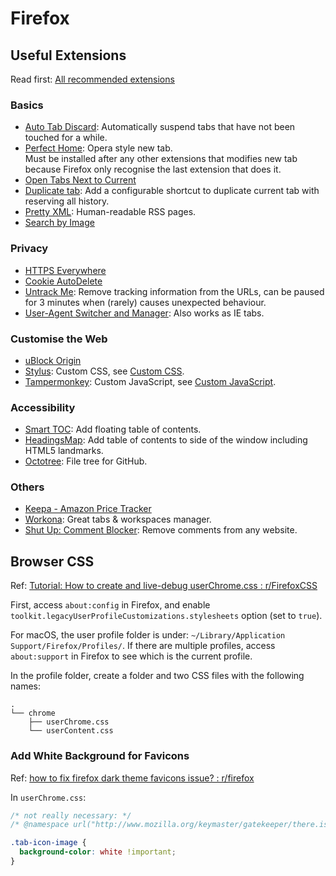# Firefox

## Useful Extensions

Read first: [All recommended extensions](https://addons.mozilla.org/en-US/firefox/search/?recommended=true&type=extension)

### Basics

- [Auto Tab Discard](https://addons.mozilla.org/en-US/firefox/addon/auto-tab-discard/):
Automatically suspend tabs that have not been touched for a while.
- [Perfect Home](https://addons.mozilla.org/en-US/firefox/addon/perfect-home/):
Opera style new tab.  
Must be installed after any other extensions that modifies new tab because Firefox only recognise the last extension that does it.
- [Open Tabs Next to Current](https://addons.mozilla.org/en-US/firefox/addon/open-tabs-next-to-current/)
- [Duplicate tab](https://addons.mozilla.org/en-US/firefox/addon/duplicate_tab/):
Add a configurable shortcut to duplicate current tab with reserving all history.
- [Pretty XML](https://addons.mozilla.org/en-US/firefox/addon/pretty-xml/):
Human-readable RSS pages.
- [Search by Image](https://addons.mozilla.org/en-US/firefox/addon/search_by_image/)

### Privacy

- [HTTPS Everywhere](https://addons.mozilla.org/en-US/firefox/addon/https-everywhere/)
- [Cookie AutoDelete](https://addons.mozilla.org/en-US/firefox/addon/cookie-autodelete/)
- [Untrack Me](https://addons.mozilla.org/en-US/firefox/addon/untrack-me/):
Remove tracking information from the URLs, can be paused for 3 minutes when (rarely) causes unexpected behaviour.
- [User-Agent Switcher and Manager](https://addons.mozilla.org/en-US/firefox/addon/user-agent-string-switcher/):
Also works as IE tabs.

### Customise the Web

- [uBlock Origin](https://addons.mozilla.org/en-US/firefox/addon/ublock-origin/)
- [Stylus](https://addons.mozilla.org/en-US/firefox/addon/styl-us/):
Custom CSS, see [Custom CSS](../internet/css.md).
- [Tampermonkey](https://addons.mozilla.org/en-US/firefox/addon/tampermonkey/):
Custom JavaScript, see [Custom JavaScript](../internet/js.md).

### Accessibility

- [Smart TOC](https://addons.mozilla.org/en-US/firefox/addon/smart_toc/):
Add floating table of contents.
- [HeadingsMap](https://addons.mozilla.org/en-US/firefox/addon/headingsmap/):
Add table of contents to side of the window including HTML5 landmarks.
- [Octotree](https://addons.mozilla.org/en-US/firefox/addon/octotree/):
File tree for GitHub.

### Others

- [Keepa - Amazon Price Tracker](https://addons.mozilla.org/en-US/firefox/addon/keepa/)
- [Workona](https://addons.mozilla.org/en-US/firefox/addon/workona/):
Great tabs & workspaces manager.
- [Shut Up: Comment Blocker](https://addons.mozilla.org/en-US/firefox/addon/shut-up-comment-blocker/):
Remove comments from any website.

## Browser CSS

Ref: [Tutorial: How to create and live-debug userChrome.css : r/FirefoxCSS](https://www.reddit.com/r/FirefoxCSS/comments/73dvty/tutorial_how_to_create_and_livedebug_userchromecss/)

First, access `about:config` in Firefox, and enable `toolkit.legacyUserProfileCustomizations.stylesheets` option (set to `true`).

For macOS, the user profile folder is under: `~/Library/Application Support/Firefox/Profiles/`. If there are multiple profiles, access `about:support` in Firefox to see which is the current profile.

In the profile folder, create a folder and two CSS files with the following names:

```text
.
└── chrome
    ├── userChrome.css
    └── userContent.css
```

### Add White Background for Favicons

Ref: [how to fix firefox dark theme favicons issue? : r/firefox](https://www.reddit.com/r/firefox/comments/9mevo2/how_to_fix_firefox_dark_theme_favicons_issue/)

In `userChrome.css`:

```css
/* not really necessary: */
/* @namespace url("http://www.mozilla.org/keymaster/gatekeeper/there.is.only.xul"); */

.tab-icon-image {
  background-color: white !important;
}
```
